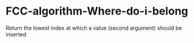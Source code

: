 # FCC-algorithm-Where-do-i-belong
Return the lowest index at which a value (second argument) should be inserted
